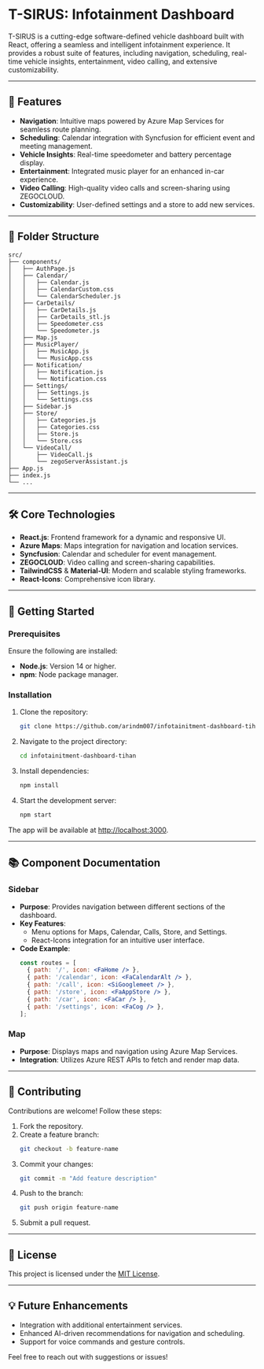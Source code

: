 
# T-SIRUS: Infotainment Dashboard

T-SIRUS is a cutting-edge software-defined vehicle dashboard built with React, offering a seamless and intelligent infotainment experience. It provides a robust suite of features, including navigation, scheduling, real-time vehicle insights, entertainment, video calling, and extensive customizability.

---

## 🚀 **Features**

- **Navigation**: Intuitive maps powered by Azure Map Services for seamless route planning.
- **Scheduling**: Calendar integration with Syncfusion for efficient event and meeting management.
- **Vehicle Insights**: Real-time speedometer and battery percentage display.
- **Entertainment**: Integrated music player for an enhanced in-car experience.
- **Video Calling**: High-quality video calls and screen-sharing using ZEGOCLOUD.
- **Customizability**: User-defined settings and a store to add new services.

---

## 📂 **Folder Structure**

```
src/
├── components/
│   ├── AuthPage.js
│   ├── Calendar/
│   │   ├── Calendar.js
│   │   ├── CalendarCustom.css
│   │   └── CalendarScheduler.js
│   ├── CarDetails/
│   │   ├── CarDetails.js
│   │   ├── CarDetails_stl.js
│   │   ├── Speedometer.css
│   │   └── Speedometer.js
│   ├── Map.js
│   ├── MusicPlayer/
│   │   ├── MusicApp.js
│   │   └── MusicApp.css
│   ├── Notification/
│   │   ├── Notification.js
│   │   └── Notification.css
│   ├── Settings/
│   │   ├── Settings.js
│   │   └── Settings.css
│   ├── Sidebar.js
│   ├── Store/
│   │   ├── Categories.js
│   │   ├── Categories.css
│   │   ├── Store.js
│   │   └── Store.css
│   └── VideoCall/
│       ├── VideoCall.js
│       └── zegoServerAssistant.js
├── App.js
├── index.js
└── ...
```

---

## 🛠 **Core Technologies**

- **React.js**: Frontend framework for a dynamic and responsive UI.
- **Azure Maps**: Maps integration for navigation and location services.
- **Syncfusion**: Calendar and scheduler for event management.
- **ZEGOCLOUD**: Video calling and screen-sharing capabilities.
- **TailwindCSS** & **Material-UI**: Modern and scalable styling frameworks.
- **React-Icons**: Comprehensive icon library.

---

## 📝 **Getting Started**

### Prerequisites
Ensure the following are installed:
- **Node.js**: Version 14 or higher.
- **npm**: Node package manager.

### Installation
1. Clone the repository:
   ```bash
   git clone https://github.com/arindm007/infotainitment-dashboard-tihan.git
   ```

2. Navigate to the project directory:
   ```bash
   cd infotainitment-dashboard-tihan
   ```

3. Install dependencies:
   ```bash
   npm install
   ```

4. Start the development server:
   ```bash
   npm start
   ```

The app will be available at [http://localhost:3000](http://localhost:3000).

---

## 📚 **Component Documentation**

### **Sidebar**
- **Purpose**: Provides navigation between different sections of the dashboard.
- **Key Features**:
  - Menu options for Maps, Calendar, Calls, Store, and Settings.
  - React-Icons integration for an intuitive user interface.
- **Code Example**:
  ```jsx
  const routes = [
    { path: '/', icon: <FaHome /> },
    { path: '/calendar', icon: <FaCalendarAlt /> },
    { path: '/call', icon: <SiGooglemeet /> },
    { path: '/store', icon: <FaAppStore /> },
    { path: '/car', icon: <FaCar /> },
    { path: '/settings', icon: <FaCog /> },
  ];
  ```

### **Map**
- **Purpose**: Displays maps and navigation using Azure Map Services.
- **Integration**: Utilizes Azure REST APIs to fetch and render map data.

---

## 🤝 **Contributing**

Contributions are welcome! Follow these steps:
1. Fork the repository.
2. Create a feature branch: 
   ```bash
   git checkout -b feature-name
   ```
3. Commit your changes:
   ```bash
   git commit -m "Add feature description"
   ```
4. Push to the branch:
   ```bash
   git push origin feature-name
   ```
5. Submit a pull request.

---

## 📜 **License**

This project is licensed under the [MIT License](LICENSE).

---

## 💡 **Future Enhancements**
- Integration with additional entertainment services.
- Enhanced AI-driven recommendations for navigation and scheduling.
- Support for voice commands and gesture controls.

Feel free to reach out with suggestions or issues!
